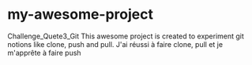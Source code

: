 # my-awesome-project
Challenge_Quete3_Git
This awesome project is created to experiment git notions like clone, push and pull.
J'ai réussi à faire clone, pull et je m'apprête à faire push
